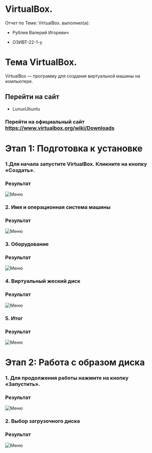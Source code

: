# VirtualBox.

Отчет по Теме: VirtualBox. выполнил(а):

- Рублев Валерий Игоревич
  
- ОЗИВТ-22-1-у
# Тема VirtualBox.
VirtualBox — программу для создания виртуальной машины на компьютере. 
## Перейти на сайт 
- LunuxUbuntu
### Перейти на официальный сайт https://www.virtualbox.org/wiki/Downloads
# Этап 1: Подготовка к установке
### 1.Для начала запустите VirtualBox. Кликните на кнопку «Создать».
### Результат
![Меню]()
### 2. Имя и операционная система машины
### Результат
![Меню]()
### 3. Оборудование 
### Результат
![Меню]()
### 4. Виртуальный жеский диск 
### Результат
![Меню]()
### 5. Итог
### Результат
![Меню]()
# Этап 2: Работа c образом диска
### 1. Для продолжения работы нажмите на кнопку «Запустить».
### Результат
![Меню]()
### 2. Выбор загрузочного диска
### Результат
![Меню]()

